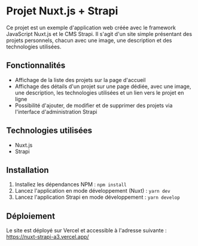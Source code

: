 # Projet Nuxt.js + Strapi

Ce projet est un exemple d'application web créée avec le framework JavaScript Nuxt.js et le CMS Strapi. Il s'agit d'un site simple présentant des projets personnels, chacun avec une image, une description et des technologies utilisées.

## Fonctionnalités

- Affichage de la liste des projets sur la page d'accueil
- Affichage des détails d'un projet sur une page dédiée, avec une image, une description, les technologies utilisées et un lien vers le projet en ligne
- Possibilité d'ajouter, de modifier et de supprimer des projets via l'interface d'administration Strapi

## Technologies utilisées

- Nuxt.js
- Strapi

## Installation

1. Installez les dépendances NPM : `npm install`
2. Lancez l'application en mode développement (Nuxt) : `yarn dev`
3. Lancez l'application Strapi en mode développement : `yarn develop`

## Déploiement

Le site est déployé sur Vercel et accessible à l'adresse suivante : <https://nuxt-strapi-a3.vercel.app/>